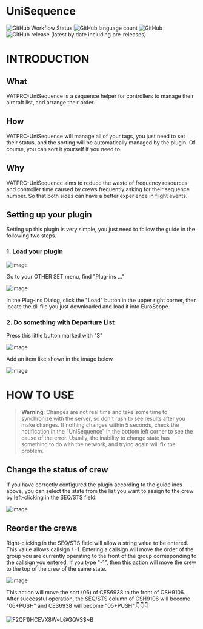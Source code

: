 # UniSequence

![GitHub Workflow Status](https://img.shields.io/github/actions/workflow/status/Ericple/VATPRC-UniSequence/msbuild.yml?style=flat-square)
![GitHub language count](https://img.shields.io/github/languages/count/Ericple/VATPRC-UniSequence?style=flat-square)
![GitHub](https://img.shields.io/github/license/Ericple/VATPRC-UniSequence?style=flat-square)
![GitHub release (latest by date including pre-releases)](https://img.shields.io/github/v/release/Ericple/VATPRC-UniSequence?display_name=tag&include_prereleases&style=flat-square)

# INTRODUCTION

## What

VATPRC-UniSequence is a sequence helper for controllers to manage their aircraft list, and arrange their order.

## How

VATPRC-UniSequence will manage all of your tags, you just need to set their status, and the sorting will be automatically managed by the plugin. Of course, you can sort it yourself if you need to.

## Why

VATPRC-UniSequence aims to reduce the waste of frequency resources and controller time caused by crews frequently asking for their sequence number. So that both sides can have a better experience in flight events.

## Setting up your plugin

Setting up this plugin is very simple, you just need to follow the guide in the following two steps.

### 1. Load your plugin

![image](https://github.com/Ericple/VATPRC-UniSequence/assets/13230558/250f49e6-baf2-47ec-ad73-87c5e0d5d3fc)

Go to your OTHER SET menu, find "Plug-ins ..."

![image](https://github.com/Ericple/VATPRC-UniSequence/assets/13230558/f9d17bbc-5379-411d-9c73-82a4c701c541)

In the Plug-ins Dialog, click the "Load" button in the upper right corner, then locate the.dll file you just downloaded and load it into EuroScope.

### 2. Do something with Departure List

Press this little button marked with "S"

![image](https://github.com/Ericple/VATPRC-UniSequence/assets/13230558/237d624b-7d96-4742-ba6d-379b1647530f)

Add an item like shown in the image below

![image](https://github.com/Ericple/VATPRC-UniSequence/assets/13230558/52e30d3c-d519-42da-b03e-1be629ab9d95)

# HOW TO USE

> **Warning**: Changes are not real time and take some time to synchronize with the server, so don't rush to see results after you make changes. If nothing changes within 5 seconds, check the notification in the "UniSequence" in the bottom left corner to see the cause of the error. Usually, the inability to change state has something to do with the network, and trying again will fix the problem.


## Change the status of crew

If you have correctly configured the plugin according to the guidelines above, you can select the state from the list you want to assign to the crew by left-clicking in the SEQ/STS field.

![image](https://github.com/Ericple/VATPRC-UniSequence/assets/13230558/3932fa8a-de12-4325-bcd9-db7e8035a7e4)

## Reorder the crews

Right-clicking in the SEQ/STS field will allow a string value to be entered. This value allows callsign / -1.
Entering a callsign will move the order of the group you are currently operating to the front of the group corresponding to the callsign you entered. If you type "-1", then this action will move the crew to the top of the crew of the same state.

![image](https://github.com/Ericple/VATPRC-UniSequence/assets/13230558/6ac55af7-2b0c-4bfa-83ce-24031af758cc)

This action will move the sort (06) of CES6938 to the front of CSH9106. After successful operation, the SEQ/STS column of CSH9106 will become "06+PUSH" and CES6938 will become "05+PUSH".👇👇👇

![F2QF1)HCEVX8W~L@GQVS$~B](https://github.com/Ericple/VATPRC-UniSequence/assets/13230558/5777cbad-200b-4e69-ab53-a0242ff3c51e)
